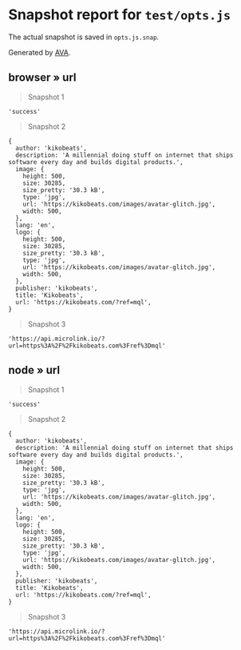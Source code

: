 # Snapshot report for `test/opts.js`

The actual snapshot is saved in `opts.js.snap`.

Generated by [AVA](https://avajs.dev).

## browser » url

> Snapshot 1

    'success'

> Snapshot 2

    {
      author: 'kikobeats',
      description: 'A millennial doing stuff on internet that ships software every day and builds digital products.',
      image: {
        height: 500,
        size: 30285,
        size_pretty: '30.3 kB',
        type: 'jpg',
        url: 'https://kikobeats.com/images/avatar-glitch.jpg',
        width: 500,
      },
      lang: 'en',
      logo: {
        height: 500,
        size: 30285,
        size_pretty: '30.3 kB',
        type: 'jpg',
        url: 'https://kikobeats.com/images/avatar-glitch.jpg',
        width: 500,
      },
      publisher: 'kikobeats',
      title: 'Kikobeats',
      url: 'https://kikobeats.com/?ref=mql',
    }

> Snapshot 3

    'https://api.microlink.io/?url=https%3A%2F%2Fkikobeats.com%3Fref%3Dmql'

## node » url

> Snapshot 1

    'success'

> Snapshot 2

    {
      author: 'kikobeats',
      description: 'A millennial doing stuff on internet that ships software every day and builds digital products.',
      image: {
        height: 500,
        size: 30285,
        size_pretty: '30.3 kB',
        type: 'jpg',
        url: 'https://kikobeats.com/images/avatar-glitch.jpg',
        width: 500,
      },
      lang: 'en',
      logo: {
        height: 500,
        size: 30285,
        size_pretty: '30.3 kB',
        type: 'jpg',
        url: 'https://kikobeats.com/images/avatar-glitch.jpg',
        width: 500,
      },
      publisher: 'kikobeats',
      title: 'Kikobeats',
      url: 'https://kikobeats.com/?ref=mql',
    }

> Snapshot 3

    'https://api.microlink.io/?url=https%3A%2F%2Fkikobeats.com%3Fref%3Dmql'
